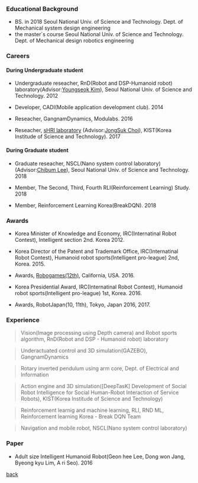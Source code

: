 
### Educational Background 
- BS. in 2018 Seoul National Univ. of Science and Technology.  Dept. of Mechanical system design engineering
- the master´s course Seoul National Univ. of Science and Technology.  Dept. of Mechanical design robotics engineering


### Careers

#### During Undergraduate student
- Undergraduate reseacher, RnD(Robot and DSP-Humanoid robot) laboratory(Advisor:[Youngseok Kim](
http://msd.seoultech.ac.kr/department/prof/machinery/?togo=list&menu=4511&profidx=02095)), Seoul National Univ. of Science and Technology. 2012

- Developer, CADI(Mobile application development club). 2014

- Reseacher, GangnamDynamics, Modulabs. 2016

- Reseacher, [sHRI laboratory](https://shri-lab-kist.github.io/) (Advisor:[JongSuk Choi](http://www.robot-intelligence.kr/index.php/JongSuk_Choi)), KIST(Korea Institude of Science and Technology). 2017


#### During Graduate student
- Graduate reseacher, NSCL(Nano system control laboratory)(Advisor:[Chibum Lee](https://chibum.wordpress.com)), Seoul National Univ. of Science and Technology. 2018

- Member, The Second, Third, Fourth RLI(Reinforcement Learning) Study. 2018

- Member, Reinforcement Learning Korea(BreakDQN). 2018  



### Awards
- Korea Minister of Knowledge and Economy, IRC(Internatinal Robot Contest), Intelligent section 2nd. Korea 2012.

- Korea Director of the Patent and Trademark Office, IRC(Internatinal Robot Contest), Humanoid robot sports(Intelligent pro-league) 2nd, Korea. 2015.

- Awards, [Robogames(12th)](http://robogames.net/2016.php), California, USA. 2016.

- Korea Presidential Award, IRC(Internatinal Robot Contest), Humanoid robot sports(Intelligent pro-league) 1st, Korea. 2016.

- Awards, RobotJapan(10, 11th), Tokyo, Japan 2016, 2017.

 
 
 
 
### Experience
>  Vision(Image processing using Depth camera) and Robot sports algorithm, RnD(Robot and DSP - Humanoid robot) laboratory

>  Underactuated control and 3D simulation(GAZEBO), GangnamDynamics

>  Rotary inverted pendulum using arm core, Dept. of Electrical and Information

>  Action engine and 3D simulation([DeepTasK] Development of Social Robot Intelligence for Social Human-Robot Interaction of Service Robots), KIST(Korea Institude of Science and Technology)

>  Reinforcement learnig and machine learning, RLI, RND ML, Reinforcement learning Korea - Break DQN Team

>  Navigation and mobile robot, NSCL(Nano system control laboratory) 
 




### Paper
- Adult size Intelligent Humanoid Robot(Geon hee Lee, Dong won Jang, Byeong kyu Lim, A ri Seo). 2016



[back](./)